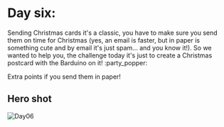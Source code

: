 # Day six:

Sending Christmas cards it's a classic, you have to make sure you send them on time for Christmas (yes, an email is faster, but in paper is something cute and by email it's just spam... and you know it!). So we wanted to help you, the challenge today it's just to create a Christmas postcard with the Barduino on it!   :party_popper:

Extra points if you send them in paper! 

## Hero shot

![Day06](../../images/Day06.png)